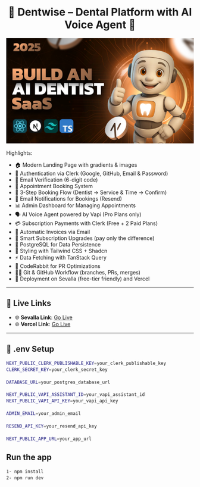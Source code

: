 <h1 align="center">🦷 Dentwise – Dental Platform with AI Voice Agent 🦷</h1>

![Demo App](/public/screenshot-for-readme.png)

Highlights:

- 🏠 Modern Landing Page with gradients & images
- 🔐 Authentication via Clerk (Google, GitHub, Email & Password)
- 🔑 Email Verification (6-digit code)
- 📅 Appointment Booking System
- 🦷 3-Step Booking Flow (Dentist → Service & Time → Confirm)
- 📩 Email Notifications for Bookings (Resend)
- 📊 Admin Dashboard for Managing Appointments
- 🗣️ AI Voice Agent powered by Vapi (Pro Plans only)
- 💳 Subscription Payments with Clerk (Free + 2 Paid Plans)
- 🧾 Automatic Invoices via Email
- 💸 Smart Subscription Upgrades (pay only the difference)
- 📂 PostgreSQL for Data Persistence
- 🎨 Styling with Tailwind CSS + Shadcn
- ⚡ Data Fetching with TanStack Query
- 🤖 CodeRabbit for PR Optimizations
- 🧑‍💻 Git & GitHub Workflow (branches, PRs, merges)
- 🚀 Deployment on Sevalla (free-tier friendly) and Vercel

---
## 🔗 Live Links

- 🌐 **Sevalla Link**: [Go Live](https://dentwise-rzbqc.sevalla.app)
- 🌐 **Vercel Link**: [Go Live](https://dentwise-pi.vercel.app)

---

## 🧪 .env Setup

```bash
NEXT_PUBLIC_CLERK_PUBLISHABLE_KEY=your_clerk_publishable_key
CLERK_SECRET_KEY=your_clerk_secret_key

DATABASE_URL=your_postgres_database_url

NEXT_PUBLIC_VAPI_ASSISTANT_ID=your_vapi_assistant_id
NEXT_PUBLIC_VAPI_API_KEY=your_vapi_api_key

ADMIN_EMAIL=your_admin_email

RESEND_API_KEY=your_resend_api_key

NEXT_PUBLIC_APP_URL=your_app_url

```

## Run the app

```bash
1- npm install
2- npm run dev
```